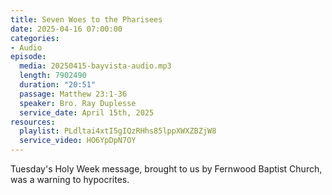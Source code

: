 ```yaml
---
title: Seven Woes to the Pharisees
date: 2025-04-16 07:00:00
categories:
- Audio
episode:
  media: 20250415-bayvista-audio.mp3
  length: 7902490
  duration: "20:51"
  passage: Matthew 23:1-36
  speaker: Bro. Ray Duplesse
  service_date: April 15th, 2025
resources:
  playlist: PLdltai4xtI5gIQzRHhs85lppXWXZBZjW8
  service_video: HO6YpDpN7OY
---
```

Tuesday's Holy Week message, brought to us by Fernwood Baptist Church, was a warning to hypocrites.
